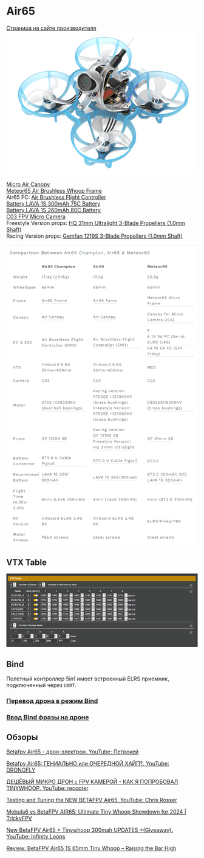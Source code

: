 # Air65 
[Страница на сайте производителя](https://betafpv.com/collections/meteor-series/products/air65-brushless-whoop-quadcopter)  
![](Air65.png)

[Micro Air Canopy](https://betafpv.com/products/micro-air-canopy)  
[Meteor65 Air Brushless Whoop Frame](https://betafpv.com/products/meteor65-air-brushless-whoop-frame)  
Air65 FC: [Air Brushless Flight Controller](https://betafpv.com/products/air-brushless-flight-controller)  
[Battery LAVA 1S 300mAh 75C Battery](https://betafpv.com/products/lava-1s-300mah-75c-battery-5pcs?variant=40374765387910)   
[Battery LAVA 1S 260mAh 80C Battery ](https://betafpv.com/products/lava-1s-260mah-80c-battery-5pcs?variant=41018561626246)  
[C03 FPV Micro Camera](https://betafpv.com/products/c03-fpv-micro-camera)  
Freestyle Version props: [HQ 31mm Ultralight 3-Blade Propellers (1.0mm Shaft)](https://betafpv.com/products/hq-31mm-ultralight-3-blade-propellers-1-0mm-shaft)  
Racing Version props: [Gemfan 1219S 3-Blade Propellers (1.0mm Shaft)](https://betafpv.com/products/gemfan-1219s-3-blade-propellers-1-0mm-shaft)

![](Meteor65_Air65_Comparison.png)

## VTX Table
![](Air65ch_VTX_Table.png)

## Bind
Полетный контроллер 5in1 имеет встроенный ELRS приемник, подключенный через `UART`.

### [Перевод дрона в режим Bind](./../../../60_Bind/40_Режим_Bind_дрона_с_UART.md)

### [Ввод Bind фразы на дроне](./../../../60_Bind/44_Bind_фраза_дрона_с_UART.md)

## Обзоры
[Betafpv Air65 - дрон-электрон. YouTube: Петрокей](https://www.youtube.com/watch?v=JC9LpR21nRg)  

[Betafpv Air65: ГЕНИАЛЬНО или ОЧЕРЕДНОЙ ХАЙП?. YouTube: DRONOFLY](https://www.youtube.com/watch?v=9XhxKGq8v1w)

[ДЕШЁВЫЙ МИКРО ДРОН с FPV КАМЕРОЙ - КАК Я ПОПРОБОВАЛ TINYWHOOP. YouTube: recopter](https://www.youtube.com/watch?v=FoHaf32e7mc)

[Testing and Tuning the NEW BETAFPV Air65. YouTube: Chris Rosser](https://www.youtube.com/watch?v=N6B7GpprVBI)  

[Mobula6 vs BetaFPV AIR65: Ultimate Tiny Whoop Showdown for 2024 | TrickyFPV](https://www.youtube.com/watch?v=hAr059pClBg)

[New BetaFPV Air65 + Tinywhoop 300mah UPDATES +(Giveaway). YouTube: Infinity Loops](https://www.youtube.com/watch?v=PJTh98q0fgg)

[Review: BetaFPV Air65 1S 65mm Tiny Whoop – Raising the Bar High](https://oscarliang.com/betafpv-air65/)